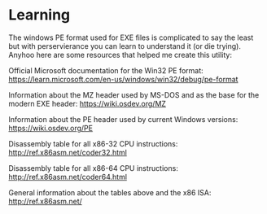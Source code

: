 ﻿# Learning
The windows PE format used for EXE files is complicated to say the least
but with perservierance you can learn to understand it (or die trying).
Anyhoo here are some resources that helped me create this utility:

Official Microsoft documentation for the Win32 PE format:
https://learn.microsoft.com/en-us/windows/win32/debug/pe-format

Information about the MZ header used by MS-DOS and as the base for the modern EXE header:
https://wiki.osdev.org/MZ

Information about the PE header used by current Windows versions:
https://wiki.osdev.org/PE

Disassembly table for all x86-32 CPU instructions:
http://ref.x86asm.net/coder32.html

Disassembly table for all x86-64 CPU instructions:
http://ref.x86asm.net/coder64.html

General information about the tables above and the x86 ISA:
http://ref.x86asm.net/